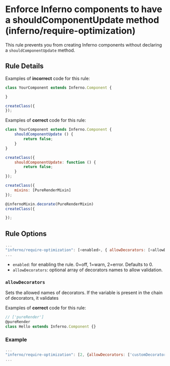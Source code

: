 # Enforce Inferno components to have a shouldComponentUpdate method (inferno/require-optimization)

This rule prevents you from creating Inferno components without declaring a `shouldComponentUpdate` method.

## Rule Details

Examples of **incorrect** code for this rule:

```js
class YourComponent extends Inferno.Component {

}
```

```js
createClass({
});
```

Examples of **correct** code for this rule:

```js
class YourComponent extends Inferno.Component {
	shouldComponentUpdate () {
		return false;
	}
}
```

```js
createClass({
	shouldComponentUpdate: function () {
		return false;
	}
});
```

```js
createClass({
	mixins: [PureRenderMixin]
});
```

```js
@infernoMixin.decorate(PureRenderMixin)
createClass({

});
```

## Rule Options

```js
...
"inferno/require-optimization": [<enabled>, { allowDecorators: [<allowDecorator>] }]
...
```

* `enabled`: for enabling the rule. 0=off, 1=warn, 2=error. Defaults to 0.
* `allowDecorators`: optional array of decorators names to allow validation.


### `allowDecorators`

Sets the allowed names of decorators. If the variable is present in the chain of decorators, it validates

Examples of **correct** code for this rule:

```js
// ['pureRender']
@pureRender
class Hello extends Inferno.Component {}
```

### Example

```js
...
"inferno/require-optimization": [2, {allowDecorators: ['customDecorators']}]
...
```
